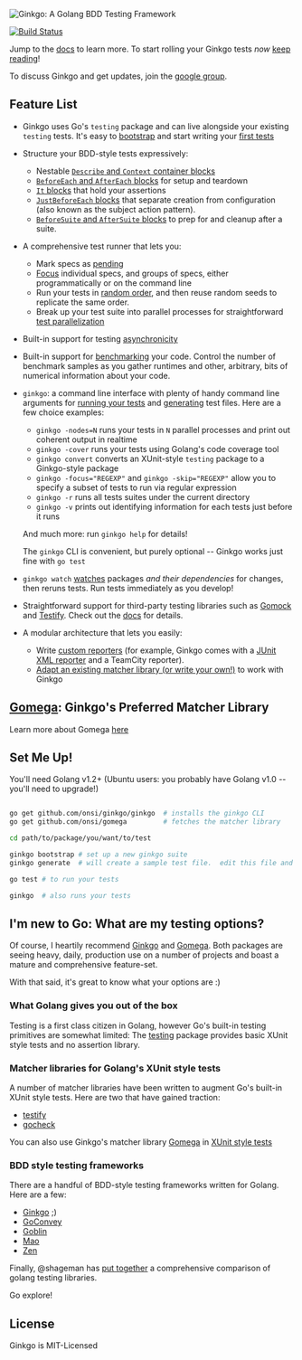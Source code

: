 ![Ginkgo: A Golang BDD Testing Framework](http://onsi.github.io/ginkgo/images/ginkgo.png)

[![Build Status](https://travis-ci.org/onsi/ginkgo.png)](https://travis-ci.org/onsi/ginkgo)

Jump to the [docs](http://onsi.github.io/ginkgo/) to learn more.  To start rolling your Ginkgo tests *now* [keep reading](#set-me-up)!

To discuss Ginkgo and get updates, join the [google group](https://groups.google.com/d/forum/ginkgo-and-gomega).

## Feature List

- Ginkgo uses Go's `testing` package and can live alongside your existing `testing` tests.  It's easy to [bootstrap](http://onsi.github.io/ginkgo/#bootstrapping-a-suite) and start writing your [first tests](http://onsi.github.io/ginkgo/#adding-specs-to-a-suite)

- Structure your BDD-style tests expressively:
    - Nestable [`Describe` and `Context` container blocks](http://onsi.github.io/ginkgo/#organizing-specs-with-containers-describe-and-context)
    - [`BeforeEach` and `AfterEach` blocks](http://onsi.github.io/ginkgo/#extracting-common-setup-beforeeach) for setup and teardown
    - [`It` blocks](http://onsi.github.io/ginkgo/#individual-specs-) that hold your assertions
    - [`JustBeforeEach` blocks](http://onsi.github.io/ginkgo/#separating-creation-and-configuration-justbeforeeach) that separate creation from configuration (also known as the subject action pattern).
    - [`BeforeSuite` and `AfterSuite` blocks](http://onsi.github.io/ginkgo/#global-setup-and-teardown-beforesuite-and-aftersuite) to prep for and cleanup after a suite.

- A comprehensive test runner that lets you:
    - Mark specs as [pending](http://onsi.github.io/ginkgo/#pending-specs)
    - [Focus](http://onsi.github.io/ginkgo/#focused-specs) individual specs, and groups of specs, either programmatically or on the command line
    - Run your tests in [random order](http://onsi.github.io/ginkgo/#spec-permutation), and then reuse random seeds to replicate the same order.
    - Break up your test suite into parallel processes for straightforward [test parallelization](http://onsi.github.io/ginkgo/#parallel-specs)

- Built-in support for testing [asynchronicity](http://onsi.github.io/ginkgo/#asynchronous-tests)

- Built-in support for [benchmarking](http://onsi.github.io/ginkgo/#benchmark-tests) your code.  Control the number of benchmark samples as you gather runtimes and other, arbitrary, bits of numerical information about your code. 

- `ginkgo`: a command line interface with plenty of handy command line arguments for [running your tests](http://onsi.github.io/ginkgo/#running-tests) and [generating](http://onsi.github.io/ginkgo/#generators) test files.  Here are a few choice examples:
    - `ginkgo -nodes=N` runs your tests in `N` parallel processes and print out coherent output in realtime
    - `ginkgo -cover` runs your tests using Golang's code coverage tool
    - `ginkgo convert` converts an XUnit-style `testing` package to a Ginkgo-style package
    - `ginkgo -focus="REGEXP"` and `ginkgo -skip="REGEXP"` allow you to specify a subset of tests to run via regular expression
    - `ginkgo -r` runs all tests suites under the current directory
    - `ginkgo -v` prints out identifying information for each tests just before it runs

    And much more: run `ginkgo help` for details!

    The `ginkgo` CLI is convenient, but purely optional -- Ginkgo works just fine with `go test`

- `ginkgo watch` [watches](https://onsi.github.io/ginkgo/#watching-for-changes) packages *and their dependencies* for changes, then reruns tests.  Run tests immediately as you develop!

- Straightforward support for third-party testing libraries such as [Gomock](https://code.google.com/p/gomock/) and [Testify](https://github.com/stretchr/testify).  Check out the [docs](http://onsi.github.io/ginkgo/#third-party-integrations) for details.

- A modular architecture that lets you easily:
    - Write [custom reporters](http://onsi.github.io/ginkgo/#writing-custom-reporters) (for example, Ginkgo comes with a [JUnit XML reporter](http://onsi.github.io/ginkgo/#generating-junit-xml-output) and a TeamCity reporter).
    - [Adapt an existing matcher library (or write your own!)](http://onsi.github.io/ginkgo/#using-other-matcher-libraries) to work with Ginkgo

## [Gomega](http://github.com/onsi/gomega): Ginkgo's Preferred Matcher Library

Learn more about Gomega [here](http://onsi.github.io/gomega/)

## Set Me Up!

You'll need Golang v1.2+ (Ubuntu users: you probably have Golang v1.0 -- you'll need to upgrade!)

```bash

go get github.com/onsi/ginkgo/ginkgo  # installs the ginkgo CLI
go get github.com/onsi/gomega         # fetches the matcher library

cd path/to/package/you/want/to/test

ginkgo bootstrap # set up a new ginkgo suite
ginkgo generate  # will create a sample test file.  edit this file and add your tests then...

go test # to run your tests

ginkgo  # also runs your tests

```

## I'm new to Go: What are my testing options?

Of course, I heartily recommend [Ginkgo](https://github.com/onsi/ginkgo) and [Gomega](https://github.com/onsi/gomega).  Both packages are seeing heavy, daily, production use on a number of projects and boast a mature and comprehensive feature-set.

With that said, it's great to know what your options are :)

### What Golang gives you out of the box

Testing is a first class citizen in Golang, however Go's built-in testing primitives are somewhat limited: The [testing](http://golang.org/pkg/testing) package provides basic XUnit style tests and no assertion library.

### Matcher libraries for Golang's XUnit style tests

A number of matcher libraries have been written to augment Go's built-in XUnit style tests.  Here are two that have gained traction:

- [testify](https://github.com/stretchr/testify)
- [gocheck](http://labix.org/gocheck)

You can also use Ginkgo's matcher library [Gomega](https://github.com/onsi/gomega) in [XUnit style tests](http://onsi.github.io/gomega/#using-gomega-with-golangs-xunitstyle-tests)

### BDD style testing frameworks

There are a handful of BDD-style testing frameworks written for Golang.  Here are a few:

- [Ginkgo](https://github.com/onsi/ginkgo) ;)
- [GoConvey](https://github.com/smartystreets/goconvey) 
- [Goblin](https://github.com/franela/goblin)
- [Mao](https://github.com/azer/mao)
- [Zen](https://github.com/pranavraja/zen)

Finally, @shageman has [put together](https://github.com/shageman/gotestit) a comprehensive comparison of golang testing libraries.

Go explore!

## License

Ginkgo is MIT-Licensed